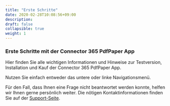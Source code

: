 ```yaml
---
title: "Erste Schritte"
date: 2020-02-28T10:08:56+09:00
description: 
draft: false
collapsible: true
weight: 1
---
```

### Erste Schritte mit der Connector 365 PdfPaper App

Hier finden Sie alle wichtigen Informationen und Hinweise zur Testversion, Installation und Kauf der Connector 365 PdfPaper App.

Nutzen Sie einfach entweder das untere oder linke Navigationsmenü.

Für den Fall, dass Ihnen eine Frage nicht beantwortet werden konnte, helfen wir Ihnen gerne persönlich weiter. Die nötigen Kontaktinformationen finden Sie auf der [Support-Seite](de-de/apps/pdfpaper/help-support/).